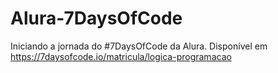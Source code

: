 # Alura-7DaysOfCode
Iniciando a jornada do #7DaysOfCode da Alura. Disponível em https://7daysofcode.io/matricula/logica-programacao

